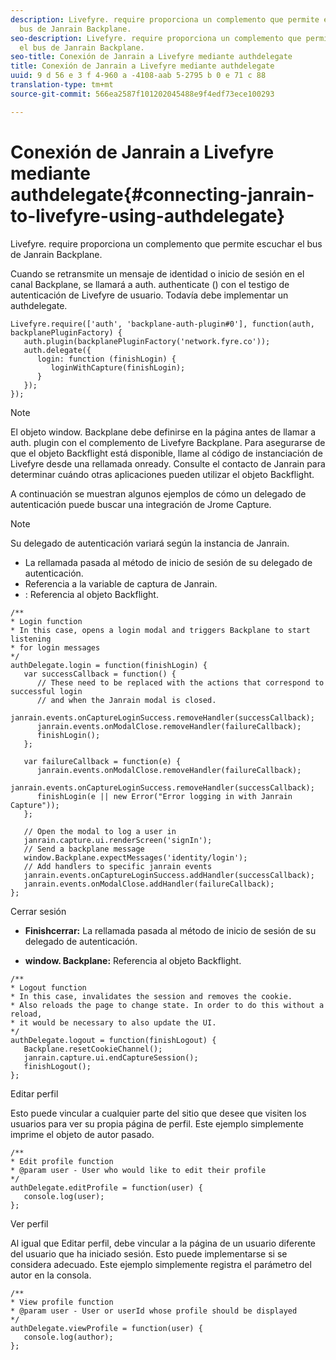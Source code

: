 ```yaml
---
description: Livefyre. require proporciona un complemento que permite escuchar el
  bus de Janrain Backplane.
seo-description: Livefyre. require proporciona un complemento que permite escuchar
  el bus de Janrain Backplane.
seo-title: Conexión de Janrain a Livefyre mediante authdelegate
title: Conexión de Janrain a Livefyre mediante authdelegate
uuid: 9 d 56 e 3 f 4-960 a -4108-aab 5-2795 b 0 e 71 c 88
translation-type: tm+mt
source-git-commit: 566ea2587f101202045488e9f4edf73ece100293

---
```



# Conexión de Janrain a Livefyre mediante authdelegate{#connecting-janrain-to-livefyre-using-authdelegate}

Livefyre. require proporciona un complemento que permite escuchar el bus de Janrain Backplane.

Cuando se retransmite un mensaje de identidad o inicio de sesión en el canal Backplane, se llamará a auth. authenticate () con el testigo de autenticación de Livefyre de usuario. Todavía debe implementar un authdelegate.

```
Livefyre.require(['auth', 'backplane-auth-plugin#0'], function(auth, backplanePluginFactory) { 
   auth.plugin(backplanePluginFactory('network.fyre.co')); 
   auth.delegate({ 
      login: function (finishLogin) { 
         loginWithCapture(finishLogin); 
      } 
   }); 
});
```

>[!NOTE]
>
>El objeto window. Backplane debe definirse en la página antes de llamar a auth. plugin con el complemento de Livefyre Backplane. Para asegurarse de que el objeto Backflight está disponible, llame al código de instanciación de Livefyre desde una rellamada onready. Consulte el contacto de Janrain para determinar cuándo otras aplicaciones pueden utilizar el objeto Backflight.

A continuación se muestran algunos ejemplos de cómo un delegado de autenticación puede buscar una integración de Jrome Capture.

>[!NOTE]
>
>Su delegado de autenticación variará según la instancia de Janrain.

<!--Hannah: Mystery stray bullet found here. Please check against source. -Bob -->

* La rellamada pasada al método de inicio de sesión de su delegado de autenticación.
* Referencia a la variable de captura de Janrain.
* : Referencia al objeto Backflight.

```
/** 
* Login function 
* In this case, opens a login modal and triggers Backplane to start listening 
* for login messages 
*/ 
authDelegate.login = function(finishLogin) { 
   var successCallback = function() { 
      // These need to be replaced with the actions that correspond to successful login  
      // and when the Janrain modal is closed. 
      janrain.events.onCaptureLoginSuccess.removeHandler(successCallback); 
      janrain.events.onModalClose.removeHandler(failureCallback); 
      finishLogin(); 
   }; 
  
   var failureCallback = function(e) { 
      janrain.events.onModalClose.removeHandler(failureCallback); 
      janrain.events.onCaptureLoginSuccess.removeHandler(successCallback); 
      finishLogin(e || new Error("Error logging in with Janrain Capture")); 
   }; 
  
   // Open the modal to log a user in 
   janrain.capture.ui.renderScreen('signIn'); 
   // Send a backplane message 
   window.Backplane.expectMessages('identity/login'); 
   // Add handlers to specific janrain events 
   janrain.events.onCaptureLoginSuccess.addHandler(successCallback); 
   janrain.events.onModalClose.addHandler(failureCallback); 
};
```

Cerrar sesión

* **Finishcerrar:** La rellamada pasada al método de inicio de sesión de su delegado de autenticación.

* **window. Backplane:** Referencia al objeto Backflight.

```
/** 
* Logout function 
* In this case, invalidates the session and removes the cookie. 
* Also reloads the page to change state. In order to do this without a reload, 
* it would be necessary to also update the UI. 
*/ 
authDelegate.logout = function(finishLogout) { 
   Backplane.resetCookieChannel(); 
   janrain.capture.ui.endCaptureSession(); 
   finishLogout(); 
}; 
```

Editar perfil

Esto puede vincular a cualquier parte del sitio que desee que visiten los usuarios para ver su propia página de perfil. Este ejemplo simplemente imprime el objeto de autor pasado.

```
/** 
* Edit profile function 
* @param user - User who would like to edit their profile 
*/ 
authDelegate.editProfile = function(user) { 
   console.log(user); 
}; 
```

Ver perfil

Al igual que Editar perfil, debe vincular a la página de un usuario diferente del usuario que ha iniciado sesión. Esto puede implementarse si se considera adecuado. Este ejemplo simplemente registra el parámetro del autor en la consola.

```
/** 
* View profile function 
* @param user - User or userId whose profile should be displayed 
*/ 
authDelegate.viewProfile = function(user) { 
   console.log(author); 
};
```

